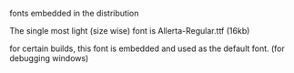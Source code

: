fonts embedded in the distribution

The single most light (size wise) font is Allerta-Regular.ttf (16kb)

for certain builds, this font is embedded and used as the default font. (for debugging windows)
